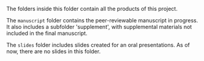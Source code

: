The folders inside this folder contain all the products of this project.

The `manuscript` folder contains the peer-reviewable manuscript in progress. It also includes a subfolder 'supplement', with supplemental materials not included in the final manuscript.

The `slides` folder includes slides created for an oral presentations. As of now, there are no slides in this folder.